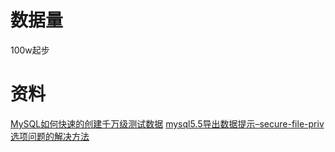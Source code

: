 # 数据量
100w起步


# 资料
[MySQL如何快速的创建千万级测试数据](https://www.jb51.net/article/161712.htm)
[mysql5.5导出数据提示–secure-file-priv选项问题的解决方法](https://blog.csdn.net/jav0a0/article/details/90712089)